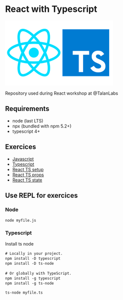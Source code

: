# React with Typescript

![Logos](./assets/React-and-typescript.png)

Repository used during React workshop at @TalanLabs

## Requirements

* node (last LTS)
* npx (bundled with npm 5.2+)
* typescript 4+


## Exercices

* [Javascript](0_javascript/exercice.md)
* [Typescript](1_Typescript/exercice.md)
* [React TS setup](2_react_install/exercice.md)
* [React TS props](3_react_props/exercice.md)
* [React TS state](4_react_state/exercice.md)


## Use REPL for exercices

### Node

```
node myfile.js
```


### Typescript


Install ts node

```
# Locally in your project.
npm install -D typescript
npm install -D ts-node

# Or globally with TypeScript.
npm install -g typescript
npm install -g ts-node
```

```
ts-node myfile.ts
```

